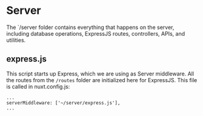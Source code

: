 # Server

The `/server folder contains everything that happens on the server, including database operations, ExpressJS routes, controllers, APIs, and utilities.

## express.js

This script starts up Express, which we are using as Server middleware. All the routes from the `/routes` folder are initialized here for ExpressJS. This file is called in nuxt.config.js:

```
...
serverMiddleware: ['~/server/express.js'],
...
```



